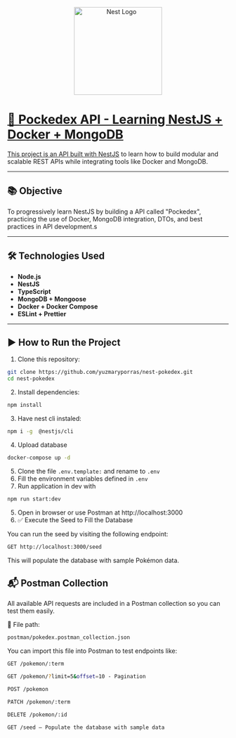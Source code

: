 <p align='center'>
  <a href='http://nestjs.com/' target='blank'><img src='https://nestjs.com/img/logo-small.svg' width='200px' alt='Nest Logo'>
</p>

# 🔴 Pockedex API - Learning NestJS + Docker + MongoDB

This project is an API built with [NestJS](https://nestjs.com/) to learn how to build modular and scalable REST APIs while integrating tools like Docker and MongoDB.

---

## 📚 Objective

To progressively learn NestJS by building a API called "Pockedex", practicing the use of Docker, MongoDB integration, DTOs, and best practices in API development.s

---

## 🛠️ Technologies Used

- **Node.js**
- **NestJS**
- **TypeScript**
- **MongoDB + Mongoose**
- **Docker + Docker Compose**
- **ESLint + Prettier**

---


## ▶️ How to Run the Project

1. Clone this repository:

  ```bash
  git clone https://github.com/yuzmaryporras/nest-pokedex.git
  cd nest-pokedex
  ```

2. Install dependencies:

  ```bash
  npm install
  ```

3. Have nest cli instaled:

  ```bash
  npm i -g  @nestjs/cli
  ```

4. Upload database

  ```bash
  docker-compose up -d
  ``` 
5. Clone the file ```.env.template:```  and rename to ```.env```
6. Fill the environment variables defined in ```.env```
7. Run application in dev with

  ```bash
  npm run start:dev
  ``` 
5. Open in browser or use Postman at http://localhost:3000
6. ✅ Execute the Seed to Fill the Database

You can run the seed by visiting the following endpoint:

```bash
GET http://localhost:3000/seed
``` 

This will populate the database with sample Pokémon data.


## 📬 Postman Collection

All available API requests are included in a Postman collection so you can test them easily.

📁 File path:

```bash
postman/pokedex.postman_collection.json
```

You can import this file into Postman to test endpoints like:

```bash
GET /pokemon/:term

GET /pokemon/?limit=5&offset=10 - Pagination

POST /pokemon

PATCH /pokemon/:term

DELETE /pokemon/:id

GET /seed – Populate the database with sample data
```